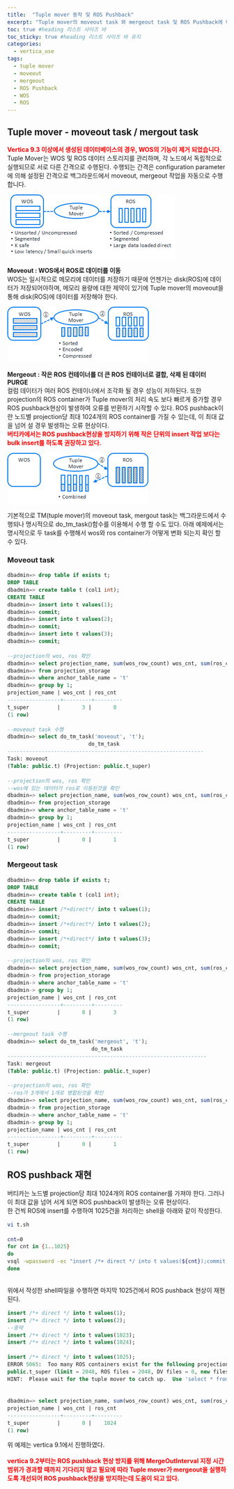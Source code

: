 ```yaml
---
title:  "Tuple mover 동작 및 ROS Pushback"
excerpt: "Tuple mover의 moveout task 와 mergeout task 및 ROS Pushback에 대한 설명"
toc: true #heading 리스트 사이즈 바
toc_sticky: true #heading 리스트 사이즈 바 유지
categories:
  - vertica_use
tags:
  - tuple mover
  - moveout
  - mergeout
  - ROS Pushback
  - WOS
  - ROS
---
```


## Tuple mover - moveout task / mergout task
**<font color='red'>Vertica 9.3 이상에서 생성된 데이터베이스의 경우, WOS의 기능이 제거 되었습니다.</font>**  
Tuple Mover는 WOS 및 ROS 데이터 스토리지를 관리하며, 각 노드에서 독립적으로 실행되므로 서로 다른 간격으로 수행된다. 수행되는 간격은 configuration parameter에 의해 설정된 간격으로 백그라운드에서 moveout, mergeout 작업을 자동으로 수행합니다.  

![버티카 WOS ROS](../img/vertica_use_1040_01.png)


**Moveout : WOS에서 ROS로 데이터를 이동**  
WOS는 일시적으로 메모리에 데이터를 저장하기 때문에 언젠가는 disk(ROS)에 데이터가 저장되어야하며, 메모리 용량에 대한 제약이 있기에 Tuple mover의 moveout을 통해 disk(ROS)에 데이터를 저장해야 한다.  

![버티카 Tuple mover moveout task](../img/vertica_use_1040_02.png)

**Mergeout : 작은 ROS 컨테이너를 더 큰 ROS 컨테이너로 결합, 삭제 된 데이터 PURGE**  
컬럼 데이터가 여러 ROS 컨테이너에서 조각화 될 경우 성능이 저하된다. 또한 projection의 ROS container가 Tuple mover의 처리 속도 보다 빠르게 증가할 경우 ROS pushback현상이 발생하여 오류를 반환하기 시작할 수 있다. ROS pushback이란 노드별 projection당 최대 1024개의 ROS container를 가질 수 있는데, 이 최대 값을 넘어 설 경우 발생하는 오류 현상이다.  
**<font color='red'>버티카에서는 ROS pushback현상을 방지하기 위해 작은 단위의 insert 작업 보다는 bulk insert를 하도록 권장하고 있다.</font>**  

![버티카 Tuple mover mergeout task](../img/vertica_use_1040_03.png)

기본적으로 TM(tuple mover)의 moveout task, mergout task는 백그라운드에서 수행되나 명시적으로 do_tm_task()함수를 이용해서 수행 할 수도 있다. 아래 예제에서는 명시적으로 두 task를 수행해서 wos와 ros container가 어떻게 변화 되는지 확인 할 수 있다.  

### Moveout task
```sql
dbadmin=> drop table if exists t;
DROP TABLE
dbadmin=> create table t (col1 int);
CREATE TABLE
dbadmin=> insert into t values(1);
dbadmin=> commit;
dbadmin=> insert into t values(2);
dbadmin=> commit;       
dbadmin=> insert into t values(3);
dbadmin=> commit;

--projection의 wos, ros 확인
dbadmin=> select projection_name, sum(wos_row_count) wos_cnt, sum(ros_count) ros_cnt 
dbadmin=> from projection_storage 
dbadmin=> where anchor_table_name = 't'
dbadmin=> group by 1;
projection_name | wos_cnt | ros_cnt
-----------------+---------+---------
t_super         |       3 |       0
(1 row)

--moveout task 수행
dbadmin=> select do_tm_task('moveout', 't');
                          do_tm_task                           
---------------------------------------------------------------
Task: moveout
(Table: public.t) (Projection: public.t_super)

--projection의 wos, ros 확인
--wos에 있는 데이터가 ros로 이동된것을 확인
dbadmin=> select projection_name, sum(wos_row_count) wos_cnt, sum(ros_count) ros_cnt 
dbadmin=> from projection_storage 
dbadmin=> where anchor_table_name = 't'
dbadmin=> group by 1;
projection_name | wos_cnt | ros_cnt
-----------------+---------+---------
t_super         |       0 |       1
(1 row)
```

### Mergeout task
```sql
dbadmin=> drop table if exists t;
DROP TABLE
dbadmin=> create table t (col1 int);
CREATE TABLE
dbadmin=> insert /*+direct*/ into t values(1);
dbadmin=> commit;
dbadmin=> insert /*+direct*/ into t values(2);
dbadmin=> commit;
dbadmin=> insert /*+direct*/ into t values(3);
dbadmin=> commit;

--projection의 wos, ros 확인
dbadmin=> select projection_name, sum(wos_row_count) wos_cnt, sum(ros_count) ros_cnt
dbadmin-> from projection_storage
dbadmin-> where anchor_table_name = 't'
dbadmin-> group by 1;
projection_name | wos_cnt | ros_cnt
-----------------+---------+---------
t_super         |       0 |       3
(1 row)

--mergeout task 수행
dbadmin=> select do_tm_task('mergeout', 't');
                           do_tm_task                           
----------------------------------------------------------------
Task: mergeout
(Table: public.t) (Projection: public.t_super)

--projection의 wos, ros 확인
--ros가 3개에서 1개로 병합된것을 확인
dbadmin=> select projection_name, sum(wos_row_count) wos_cnt, sum(ros_count) ros_cnt
dbadmin-> from projection_storage
dbadmin-> where anchor_table_name = 't'
dbadmin-> group by 1;
projection_name | wos_cnt | ros_cnt
-----------------+---------+---------
t_super         |       0 |       1
(1 row)
```

## ROS pushback 재현
버티카는 노드별 projection당 최대 1024개의 ROS container를 가져야 한다. 그러나 이 최대 값을 넘어 서게 되면 ROS pushback이 발생하는 오류 현상이다.  
한 건씩 ROS에 insert를 수행하여 1025건을 처리하는 shell을 아래와 같이 작성한다.
```bash
vi t.sh

cnt=0
for cnt in {1..1025}
do
vsql -wpassword -ec "insert /*+ direct */ into t values(${cnt});commit;"
done
```

&nbsp;  
위에서 작성한 shell파일을 수행하면 마지막 1025건에서 ROS pushback 현상이 재현된다.
```sql
insert /*+ direct */ into t values(1);
insert /*+ direct */ into t values(2);
--중략
insert /*+ direct */ into t values(1023);
insert /*+ direct */ into t values(1024);

insert /*+ direct */ into t values(1025);
ERROR 5065:  Too many ROS containers exist for the following projections:
public.t_super (limit = 2048, ROS files = 2048, DV files = 0, new files = 2)
HINT:  Please wait for the tuple mover to catch up.  Use 'select * from v_monitor.tuple_mover_operations;' to monitor


dbadmin=> select projection_name, sum(wos_row_count) wos_cnt, sum(ros_count) ros_cnt from projection_storage where anchor_table_name = 't' group by 1;
projection_name | wos_cnt | ros_cnt
-----------------+---------+---------
t_super         |       0 |    1024
(1 row)
```
위 예제는 vertica 9.1에서 진행하였다.  
&nbsp;    
**<font color='red'>vertica 9.2부터는 ROS pushback 현상 방지를 위해 MergeOutInterval 지정 시간 범위가 경과할 때까지 기다리지 않고 필요에 따라 Tuple mover가 mergeout을 실행하도록 개선되어 ROS pushback현상을 방지하는데 도움이 되고 있다.</font>**  

